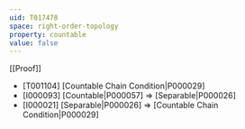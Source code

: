 ```yaml
---
uid: T017478
space: right-order-topology
property: countable
value: false
---
```

[[Proof]]

* [T001104] [Countable Chain Condition|P000029]
* [I000093] [Countable|P000057] => [Separable|P000026]
* [I000021] [Separable|P000026] => [Countable Chain Condition|P000029]

